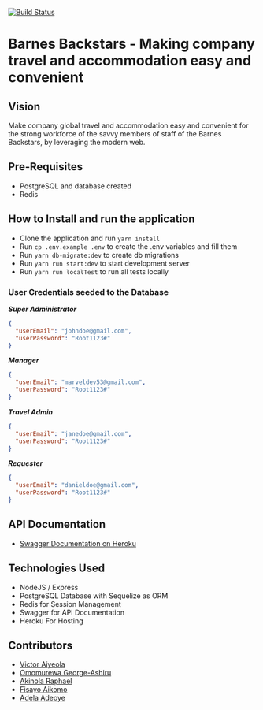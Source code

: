 [![Build Status](https://circleci.com/gh/aiyeola/aboyeji-barnes-backstars-nodejs.svg?style=shield)](https://github.com/aiyeola/aboyeji-barnes-backstars-nodejs)

# Barnes Backstars - Making company travel and accommodation easy and convenient

## Vision

Make company global travel and accommodation easy and convenient for the strong workforce of the savvy members of staff of the Barnes Backstars, by leveraging the modern web.

## Pre-Requisites

- PostgreSQL and database created
- Redis

## How to Install and run the application

- Clone the application and run `yarn install`
- Run `cp .env.example .env` to create the .env variables and fill them
- Run `yarn db-migrate:dev` to create db migrations
- Run `yarn run start:dev` to start development server
- Run `yarn run localTest` to run all tests locally

### User Credentials seeded to the Database

**_Super Administrator_**

```json
{
  "userEmail": "johndoe@gmail.com",
  "userPassword": "Root1123#"
}
```

**_Manager_**

```json
{
  "userEmail": "marveldev53@gmail.com",
  "userPassword": "Root1123#"
}
```

**_Travel Admin_**

```json
{
  "userEmail": "janedoe@gmail.com",
  "userPassword": "Root1123#"
}
```

**_Requester_**

```json
{
  "userEmail": "danieldoe@gmail.com",
  "userPassword": "Root1123#"
}
```

## API Documentation

- [Swagger Documentation on Heroku](https://aboyeji-barnes-backstars.herokuapp.com/api/docs/)

## Technologies Used

- NodeJS / Express
- PostgreSQL Database with Sequelize as ORM
- Redis for Session Management
- Swagger for API Documentation
- Heroku For Hosting

## Contributors

- [Victor Aiyeola](https://github.com/aiyeola)
- [Omomurewa George-Ashiru](https://github.com/murewaashiru)
- [Akinola Raphael](https://github.com/Ethical-Ralph)
- [Fisayo Aikomo](https://github.com/fisayo-DMG)
- [Adela Adeoye](https://github.com/adelaadeoye)

